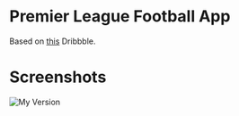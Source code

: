 # Premier League Football App 

Based on [this](https://dribbble.com/shots/13950929-Premier-League-App) Dribbble.

# Screenshots

![My Version](/screenshots/football-app.jpg)
